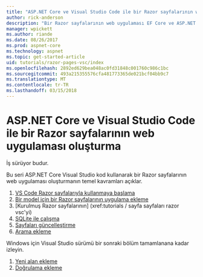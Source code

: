 ```yaml
---
title: "ASP.NET Core ve Visual Studio Code ile bir Razor sayfalarının web uygulaması oluşturma"
author: rick-anderson
description: "Bir Razor sayfalarının web uygulaması EF Core ve ASP.NET Core ile oluşturun."
manager: wpickett
ms.author: riande
ms.date: 08/26/2017
ms.prod: aspnet-core
ms.technology: aspnet
ms.topic: get-started-article
uid: tutorials/razor-pages-vsc/index
ms.openlocfilehash: 2892ed629bea048ac0fd31848c001760c986c1bc
ms.sourcegitcommit: 493a215355576cfa481773365de021bcf04bb9c7
ms.translationtype: MT
ms.contentlocale: tr-TR
ms.lasthandoff: 03/15/2018
---
```

# <a name="create-a-razor-pages-web-app-with-aspnet-core-and-visual-studio-code"></a>ASP.NET Core ve Visual Studio Code ile bir Razor sayfalarının web uygulaması oluşturma

İş sürüyor budur.

Bu seri ASP.NET Core Visual Studio kod kullanarak bir Razor sayfalarının web uygulaması oluşturmanın temel kavramları açıklar.

1. [VS Code Razor sayfalarıyla kullanmaya başlama](xref:tutorials/razor-pages-vsc/razor-pages-start)
1. [Bir model için bir Razor sayfalarının uygulama ekleme](xref:tutorials/razor-pages-vsc/model)
1. [Kurulmuş Razor sayfalarının]         (xref:tutorials / sayfa sayfaları razor vsc'yi)
1. [SQLite ile çalışma](xref:tutorials/razor-pages-vsc/sql)
1. [Sayfaları güncelleştirme](xref:tutorials/razor-pages-vsc/da1)
1. [Arama ekleme](xref:tutorials/razor-pages-vsc/search)

Windows için Visual Studio sürümü bir sonraki bölüm tamamlanana kadar izleyin.

1. [Yeni alan ekleme](xref:tutorials/razor-pages/new-field)
1. [Doğrulama ekleme](xref:tutorials/razor-pages/validation)
